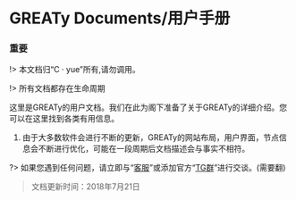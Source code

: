 # GREATy Documents/用户手册

### 重要

!> 本文档归“C · yue”所有,请勿调用。

!> 所有文档都存在生命周期

这里是GREATy的用户文档。我们在此为阁下准备了关于GREATy的详细介绍。您可以在这里找到各类有用信息。

1. 由于大多数软件会进行不断的更新，GREATy的网站布局，用户界面，节点信息会不断进行优化，可能在一段周期后文档描述会与事实不相符。

?> 如果您遇到任何问题，请立即与“[客服](https://t.me/walsm "客服")”或添加官方“[TG群](https://t.me/sudussr "TG群")”进行交谈。(需要翻)


> 文档更新时间：2018年7月21日
